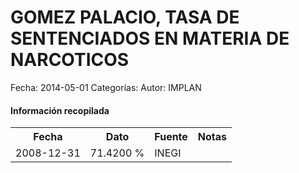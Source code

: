 GOMEZ PALACIO, TASA DE SENTENCIADOS EN MATERIA DE NARCOTICOS
=====

Fecha: 2014-05-01
Categorías: 
Autor: IMPLAN

#### Información recopilada

<table class="table table-hover table-bordered">
  <tr><th>Fecha</th><th>Dato</th><th>Fuente</th><th>Notas</th></tr>
  <tr><td>2008-12-31</td><td>71.4200 %</td><td>INEGI</td><td></td></tr>
</table>
